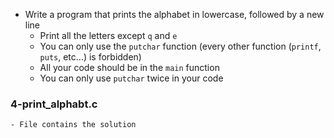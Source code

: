 - Write a program that prints the alphabet in lowercase, followed by a new line
	- Print all the letters except ```q``` and ```e```
	- You can only use the ```putchar``` function (every other function (```printf```, ```puts```, etc...) is forbidden)
	- All your code should be in the ```main``` function
	- You can only use ```putchar``` twice in your code

### 4-print_alphabt.c
	- File contains the solution 
